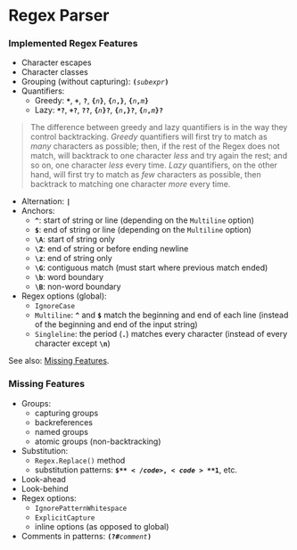 Regex Parser
============

### Implemented Regex Features ###

- Character escapes
- Character classes
- Grouping (without capturing): <code>**(**_subexpr_**)**</code>
- Quantifiers:
    - Greedy: <code>**&#42;**</code>, <code>**+**</code>, <code>**?**</code>, <code>**{**_n_**}**</code>, <code>**{**_n_**,}**</code>, <code>**{**_n_**,**_m_**}**</code>
    - Lazy: <code>**&#42;?**</code>, <code>**+?**</code>, <code>**??**</code>, <code>**{**_n_**}?**</code>, <code>**{**_n_**,}?**</code>, <code>**{**_n_**,**_m_**}?**</code>
> The difference between greedy and lazy quantifiers is in the way they control backtracking. _Greedy_ quantifiers will first try to match as _many_ characters as possible; then, if the rest of the Regex does not match, will backtrack to one character _less_ and try again the rest; and so on, one character _less_ every time. _Lazy_ quantifiers, on the other hand, will first try to match as _few_ characters as possible, then backtrack to matching one character _more_ every time.
- Alternation: **`|`**
- Anchors:
    - **`^`**: start of string or line (depending on the `Multiline` option)
    - **`$`**: end of string or line (depending on the `Multiline` option)
    - **`\A`**: start of string only
    - **`\Z`**: end of string or before ending newline
    - **`\z`**: end of string only
    - **`\G`**: contiguous match (must start where previous match ended)
    - **`\b`**: word boundary
    - **`\B`**: non-word boundary
- Regex options (global):
    - `IgnoreCase`
    - `Multiline`: **`^`** and **`$`** match the beginning and end of each line (instead of the beginning and end of the input string)
    - `Singleline`: the period (**`.`**) matches every character (instead of every character except **`\n`**)

See also: [Missing Features](#missing-features).


### Missing Features ###

- Groups:
    - capturing groups
    - backreferences
    - named groups
    - atomic groups (non-backtracking)
- Substitution:
    - `Regex.Replace()` method
    - substitution patterns: <code>**$$**</code>, <code>**$1**</code>, etc.
- Look-ahead
- Look-behind
- Regex options:
    - `IgnorePatternWhitespace`
    - `ExplicitCapture`
    - inline options (as opposed to global)
- Comments in patterns: <code>**(?#**_comment_**)**</code>
